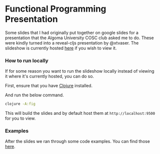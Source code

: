 # Functional Programming Presentation

Some slides that I had originally put together on google slides for a presentation that the Algoma University COSC club asked me to do. These were kindly turned into a reveal-cljs presentation by @xtvaser.
The slideshow is currently hosted [here](https://func-programming-pres.firebaseapp.com/) if you wish to view it.

### How to run locally

If for some reason you want to run the slideshow locally instead of viewing it where it's currently hosted, you can do so.

First, ensure that you have [Clojure](https://clojure.org/guides/getting_started) installed.

And run the below command.
```bash
clojure -A:fig
```

This will build the slides and by default host them at `http://localhost:9500` for you to view.

### Examples

After the slides we ran through some code examples. You can find those [here](src/examples/).


